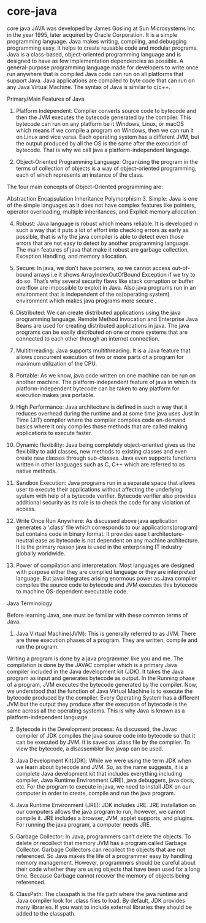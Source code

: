 # core-java
core java
JAVA was developed by James Gosling at Sun Microsystems Inc in the year 1995, later acquired by Oracle Corporation. It is a simple programming language. Java makes writing, compiling, and debugging programming easy. It helps to create reusable code and modular programs. Java is a class-based, object-oriented programming language and is designed to have as few implementation dependencies as possible. A general-purpose programming language made for developers to write once run anywhere that is compiled Java code can run on all platforms that support Java. Java applications are compiled to byte code that can run on any Java Virtual Machine. The syntax of Java is similar to c/c++.

Primary/Main Features of Java
1. Platform Independent:  Compiler converts source code to bytecode and then the JVM executes the bytecode generated by the compiler. This bytecode can run on any platform be it Windows, Linux, or macOS which means if we compile a program on Windows, then we can run it on Linux and vice versa. Each operating system has a different JVM, but the output produced by all the OS is the same after the execution of bytecode. That is why we call java a platform-independent language.

2. Object-Oriented Programming Language:  Organizing the program in the terms of collection of objects is a way of object-oriented programming, each of which represents an instance of the class.

The four main concepts of Object-Oriented programming are:

Abstraction
Encapsulation
Inheritance
Polymorphism
3. Simple:  Java is one of the simple languages as it does not have complex features like pointers, operator overloading, multiple inheritances, and Explicit memory allocation. 

4. Robust:  Java language is robust which means reliable. It is developed in such a way that it puts a lot of effort into checking errors as early as possible, that is why the java compiler is able to detect even those errors that are not easy to detect by another programming language. The main features of java that make it robust are garbage collection, Exception Handling, and memory allocation.

5. Secure:  In java, we don’t have pointers, so we cannot access out-of-bound arrays i.e it shows ArrayIndexOutOfBound Exception if we try to do so. That’s why several security flaws like stack corruption or buffer overflow are impossible to exploit in Java. Also java programs run in an environment that is independent of the os(operating system) environment which makes java programs more secure .

6. Distributed:  We can create distributed applications using the java programming language. Remote Method Invocation and Enterprise Java Beans are used for creating distributed applications in java. The java programs can be easily distributed on one or more systems that are connected to each other through an internet connection.

7. Multithreading:  Java supports multithreading. It is a Java feature that allows concurrent execution of two or more parts of a program for maximum utilization of the CPU.

8. Portable:  As we know, java code written on one machine can be run on another machine. The platform-independent feature of java in which its platform-independent bytecode can be taken to any platform for execution makes java portable.

9. High Performance: Java architecture is defined in such a way that it reduces overhead during the runtime and at some time java uses Just In Time (JIT) compiler where the compiler compiles code on-demand basics where it only compiles those methods that are called making applications to execute faster.

10. Dynamic flexibility: Java being completely object-oriented gives us the flexibility to add classes,  new methods to existing classes and even create new classes through sub-classes. Java even supports functions written in other languages such as C, C++ which are referred to as native methods.

11. Sandbox Execution: Java programs run in a separate space that allows user to execute their applications without affecting the underlying system with help of a bytecode verifier. Bytecode verifier also provides additional security as its role is to check the code for any violation of access.

12. Write Once Run Anywhere: As discussed above java application generates a ‘.class’ file which corresponds to our applications(program) but contains code in binary format. It provides ease t architecture-neutral ease as bytecode is not dependent on any machine architecture. It is the primary reason java is used in the enterprising IT industry globally worldwide.

13. Power of compilation and interpretation: Most languages are designed with purpose either they are compiled language or they are interpreted language. But java integrates arising enormous power as Java compiler compiles the source code to bytecode and JVM  executes this bytecode to machine OS-dependent executable code.

Java Terminology

Before learning Java, one must be familiar with these common terms of Java.

1.  Java Virtual Machine(JVM):  This is generally referred to as JVM. There are three execution phases of a program. They are written, compile and run the program.

Writing a program is done by a java programmer like you and me.
The compilation is done by the JAVAC compiler which is a primary Java compiler included in the Java development kit (JDK). It takes the Java program as input and generates bytecode as output.
In the Running phase of a program, JVM executes the bytecode generated by the compiler.
Now, we understood that the function of Java Virtual Machine is to execute the bytecode produced by the compiler. Every Operating System has a different JVM but the output they produce after the execution of bytecode is the same across all the operating systems. This is why Java is known as a platform-independent language.

2. Bytecode in the Development process:  As discussed, the Javac compiler of JDK compiles the java source code into bytecode so that it can be executed by JVM. It is saved as .class file by the compiler. To view the bytecode, a disassembler like javap can be used.

3. Java Development Kit(JDK): While we were using the term JDK when we learn about bytecode and JVM. So, as the name suggests, it is a complete Java development kit that includes everything including compiler, Java Runtime Environment (JRE), java debuggers, java docs, etc. For the program to execute in java, we need to install JDK on our computer in order to create, compile and run the java program.

4. Java Runtime Environment (JRE): JDK includes JRE. JRE installation on our computers allows the java program to run, however, we cannot compile it. JRE includes a browser, JVM, applet supports, and plugins. For running the java program, a computer needs JRE.

5. Garbage Collector: In Java, programmers can’t delete the objects. To delete or recollect that memory JVM has a program called Garbage Collector. Garbage Collectors can recollect the objects that are not referenced. So Java makes the life of a programmer easy by handling memory management. However, programmers should be careful about their code whether they are using objects that have been used for a long time. Because Garbage cannot recover the memory of objects being referenced.

6. ClassPath: The classpath is the file path where the java runtime and Java compiler look for .class files to load. By default, JDK provides many libraries. If you want to include external libraries they should be added to the classpath.
